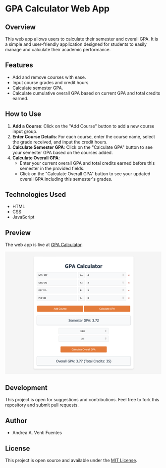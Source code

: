 # GPA Calculator Web App

## Overview

This web app allows users to calculate their semester and overall GPA. It is a simple and user-friendly application designed for students to easily manage and calculate their academic performance.

## Features

-   Add and remove courses with ease.
-   Input course grades and credit hours.
-   Calculate semester GPA.
-   Calculate cumulative overall GPA based on current GPA and total credits earned.

## How to Use

1. **Add a Course**: Click on the "Add Course" button to add a new course input group.
2. **Enter Course Details**: For each course, enter the course name, select the grade received, and input the credit hours.
3. **Calculate Semester GPA**: Click on the "Calculate GPA" button to see your semester GPA based on the courses added.
4. **Calculate Overall GPA**:
    - Enter your current overall GPA and total credits earned before this semester in the provided fields.
    - Click on the "Calculate Overall GPA" button to see your updated overall GPA including this semester's grades.

## Technologies Used

-   HTML
-   CSS
-   JavaScript

## Preview

The web app is live at [GPA Calculator](https://av1155.github.io/GPA-Calculator-Webapp/).

![GPA Calculator Preview](assets/preview.png)

## Development

This project is open for suggestions and contributions. Feel free to fork this repository and submit pull requests.

## Author

-   Andrea A. Venti Fuentes

## License

This project is open source and available under the [MIT License](LICENSE).
